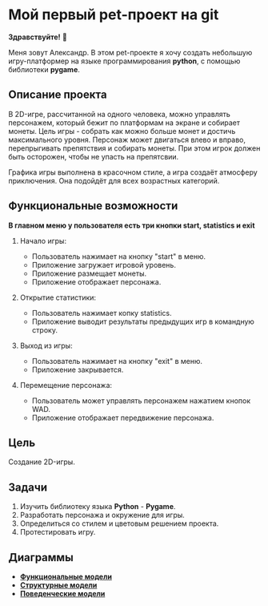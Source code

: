 # Мой первый pet-проект на git
__Здравствуйте!__ :wave:

Меня зовут Александр. В этом pet-проекте я хочу создать небольшую игру-платформер на языке программирования __python__, с помощью библиотеки __pygame__. 
## Описание проекта
В 2D-игре, рассчитанной на одного человека, можно управлять персонажем, который бежит по платформам на экране и собирает монеты. Цель игры - собрать как можно больше монет и достичь максимального уровня.
Персонаж может двигаться влево и вправо, перепрыгивать препятствия и собирать монеты. При этом игрок должен быть осторожен, чтобы не упасть на препятсвии.

Графика игры выполнена в красочном стиле, а игра создаёт атмосферу приключения. Она подойдёт для всех возрастных категорий.
## Функциональные возможности

__В главном меню у пользователя есть три кнопки start, statistics и exit__

1. Начало игры:
   - Пользователь нажимает на кнопку "start" в меню.
   - Приложение загружает игровой уровень.
   - Приложение размещает монеты.
   - Приложение отображает персонажа.

2. Открытие статистики:
   - Пользователь нажимает копку statistics.
   - Приложение выводит результаты предыдущих игр в командную строку.

3. Выход из игры:
   - Пользователь нажимает на кнопку "exit" в меню.
   - Приложение закрывается.

4. Перемещение персонажа:
   - Пользователь может управлять персонажем нажатием кнопок WAD.
   - Приложение отображает передвижение персонажа.

## Цель
Создание 2D-игры.
## Задачи
1. Изучить библиотеку языка __Python__ - __Pygame__.
2. Разработать персонажа и окружение для игры.
3. Определиться со стилем и цветовым решением проекта.
4. Протестировать игру.

## Диаграммы
* [**Функциональные модели**](docs/functions.md)
* [**Структурные модели**](docs/struct.md)
* [**Поведенческие модели**](docs/behavior.md)